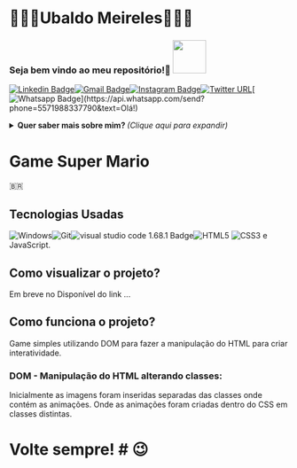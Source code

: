 # 👨🏿‍💻Ubaldo Meireles🏿‍🧔🏿

### Seja bem vindo ao meu repositório!🎈 <img src="https://media.giphy.com/media/LnQjpWaON8nhr21vNW/giphy.gif" width="60">

[![Linkedin Badge](https://img.shields.io/badge/-LinkedIn-blue?style=flat-square&logo=Linkedin&logoColor=white&link=https://www.linkedin.com/in/ubaldo-meireles-de-jesus-sousa-b8b62b32)](https://www.linkedin.com/in/ubaldo-meireles-de-jesus-sousa-b8b62b32)[![Gmail Badge](https://img.shields.io/badge/-Gmail-c14438?style=flat-square&logo=Gmail&logoColor=white&link=mailto:contato.ubaldo3@gmail.com)](mailto:contato.ubaldo3@gmail.com)[![Instagram Badge](https://img.shields.io/badge/-ubaldo3-a43b9d?style=flat-square&logo=Instagram&logoColor=white&link=https://www.instagram.com/ubaldo3/)](https://www.instagram.com/ubaldo3/)[![Twitter URL](https://img.shields.io/twitter/url?style=social&url=https%3A%2F%2Ftwitter.com%2Fubaldo3)](https://twitter.com/ubaldo3)[![Whatsapp Badge](https://img.shields.io/badge/-Whatsapp-4CA143?style=flat-square&labelColor=4CA143&logo=whatsapp&logoColor=white&link=https://api.whatsapp.com/send?phone=5571988337790&text=Olá!)](https://api.whatsapp.com/send?phone=5571988337790&text=Olá!)

<details>
<summary>  <b> Quer saber mais sobre mim? </b>  <i>(Clique aqui para expandir)</i>  </summary>

### 📖 Sobre mim

Eu moro em salvador da Bahia, sou comunicativo, trabalho bem em equipe, sou membro fundador da associação de atletas Paralímpicos da Bahia (AAPBA), que tem um projeto social na lagoa do Abaeté e seu entorno, já trabalhei em outros projetos sociais como orientador de informática básica e manutenção de micro, para PCD(Pessoa com deficiência), crianças e idosos.

Como fruto da necessidade de incluir digitalmente os PCDs, iniciei essa caminhada nas trilhas virtuais da programação, tendo como objetivo me tornar um programador web e posteriormente full-stack, e assim elaborar sites e apps para o público PCD.

Atualmente sou graduando em Bacharelado em Sistemas de Informação
</details>

# Game Super Mario

🇧🇷

## Tecnologias Usadas
![Windows](https://img.shields.io/badge/-Windows-00ADEF?style=flat-square&logo=windows&logoColor=white)![Git](https://img.shields.io/badge/-Git-F05032?style=flat-square&logo=git&logoColor=white)![visual studio code 1.68.1 Badge](https://img.shields.io/badge/-1.48.2-000?style=flat&color=grey&logo=visual-studio-code&logoColor=white&label=visual_studio_code&labelColor=black)![HTML5](https://img.shields.io/badge/-HTML5-E34F26?style=flat-square&logo=html5&logoColor=white) ![CSS3](https://img.shields.io/badge/-CSS3-549FDE?style=flat-square&logo=css3&logoColor=white) e JavaScript.

## Como visualizar o projeto?
Em breve no Disponível do link ... 

## Como funciona o projeto?
Game simples utilizando DOM para fazer a manipulação do HTML para criar interatividade.

### DOM - Manipulação do HTML alterando classes:
Inicialmente as imagens foram inseridas separadas das classes onde contém as animações.
Onde as animações foram criadas dentro do CSS em classes distintas.

# Volte sempre! # 😉